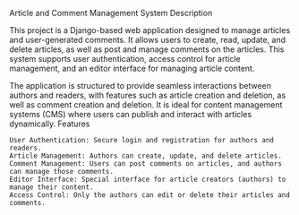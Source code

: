 Article and Comment Management System
Description

This project is a Django-based web application designed to manage articles and user-generated comments. It allows users to create, read, update, and delete articles, as well as post and manage comments on the articles. This system supports user authentication, access control for article management, and an editor interface for managing article content.

The application is structured to provide seamless interactions between authors and readers, with features such as article creation and deletion, as well as comment creation and deletion. It is ideal for content management systems (CMS) where users can publish and interact with articles dynamically.
Features

    User Authentication: Secure login and registration for authors and readers.
    Article Management: Authors can create, update, and delete articles.
    Comment Management: Users can post comments on articles, and authors can manage those comments.
    Editor Interface: Special interface for article creators (authors) to manage their content.
    Access Control: Only the authors can edit or delete their articles and comments.

